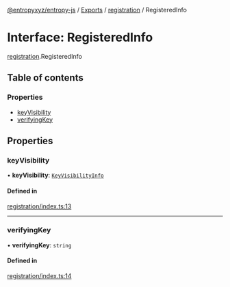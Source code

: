 [@entropyxyz/entropy-js](../README.md) / [Exports](../modules.md) / [registration](../modules/registration.md) / RegisteredInfo

# Interface: RegisteredInfo

[registration](../modules/registration.md).RegisteredInfo

## Table of contents

### Properties

- [keyVisibility](registration.RegisteredInfo.md#keyvisibility)
- [verifyingKey](registration.RegisteredInfo.md#verifyingkey)

## Properties

### keyVisibility

• **keyVisibility**: [`KeyVisibilityInfo`](../modules/registration.md#keyvisibilityinfo)

#### Defined in

[registration/index.ts:13](https://github.com/entropyxyz/entropy-js/blob/7732646/src/registration/index.ts#L13)

___

### verifyingKey

• **verifyingKey**: `string`

#### Defined in

[registration/index.ts:14](https://github.com/entropyxyz/entropy-js/blob/7732646/src/registration/index.ts#L14)
